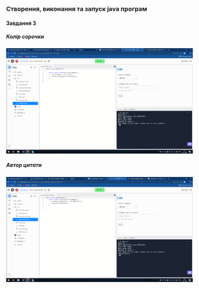 ### Створення, виконання та запуск java програм
#### Завдання 3
##### Колір сорочки
![alt-photo1](https://github.com/ppc-ntu-khpi/java-0-nazarzar2003/blob/master/Solution/Screenshot_4.png "До змін")
##### Автор цитати
![alt-photo2](https://github.com/ppc-ntu-khpi/java-0-nazarzar2003/blob/master/Solution/Screenshot_5.png "Після змін")

